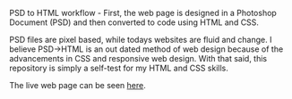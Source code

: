 PSD to HTML workflow - First, the web page is designed in a Photoshop Document (PSD) and then converted to code using HTML and CSS.

PSD files are pixel based, while todays websites are fluid and change. I believe PSD->HTML is an out dated method of web design because of the advancements in CSS and responsive web design. With that said, this repository is simply a self-test for my HTML and CSS skills.

The live web page can be seen [here](addgithubpageslink).
